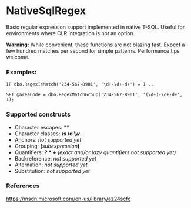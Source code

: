 # NativeSqlRegex
Basic regular expression support implemented in native T-SQL. Useful for environments where CLR integration is not an option.

**Warning:** While convenient, these functions are not blazing fast. Expect a few hundred matches per second for simple patterns. Performance tips welcome.

### Examples:
```
IF dbo.RegexIsMatch('234-567-8901', '\d+-\d+-d+') = 1 ...

SET @areaCode = dbo.RegexMatchGroup('234-567-8901', '(\d+)-\d+-d+', 1);
```

### Supported constructs
* Character escapes: **\**
* Character classes: **\s \d \w .**
* Anchors: _not supported yet_
* Grouping: **(**_subexpression_**)**
* Quantifiers: **? * +** _(exact and/or lazy quantifiers not supported yet)_
* Backreference: _not supported yet_
* Alternation: _not supported yet_
* Substitution: _not supported yet_

### References
https://msdn.microsoft.com/en-us/library/az24scfc
